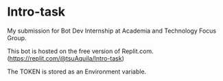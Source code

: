 # Intro-task
My submission for Bot Dev Internship at Academia and Technology Focus Group.


This bot is hosted on the free version of Replit.com. (https://replit.com/@tsuAquila/Intro-task)

The TOKEN is stored as an Environment variable.
